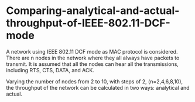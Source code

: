# Comparing-analytical-and-actual-throughput-of-IEEE-802.11-DCF-mode

A network using IEEE 802.11 DCF mode as MAC protocol is considered. There are n nodes in the network where they all always have packets to transmit. It is assumed that all the nodes can hear all the transmissions, including RTS, CTS, DATA, and ACK.

Varying the number of nodes from 2 to 10, with steps of 2, (n=2,4,6,8,10), the throughput of the network can be calculated in two ways: analytical and actual.
